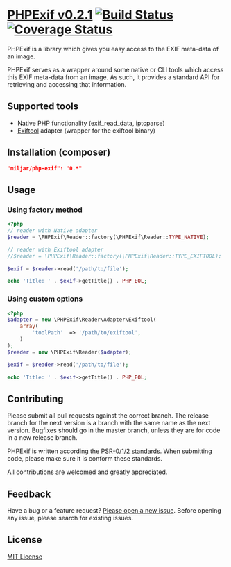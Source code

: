 # [PHPExif v0.2.1](http://github.com/Miljar/php-exif) [![Build Status](https://travis-ci.org/Miljar/php-exif.png?branch=master)](https://travis-ci.org/Miljar/php-exif) [![Coverage Status](https://coveralls.io/repos/Miljar/php-exif/badge.svg?branch=v0.2.2)](https://coveralls.io/r/Miljar/php-exif?branch=v0.2.2)

PHPExif is a library which gives you easy access to the EXIF meta-data of an image.

PHPExif serves as a wrapper around some native or CLI tools which access this EXIF meta-data from an image. As such, it provides a standard API for retrieving and accessing that information.

## Supported tools

* Native PHP functionality (exif_read_data, iptcparse)
* [Exiftool](http://www.sno.phy.queensu.ca/~phil/exiftool/‎) adapter (wrapper for the exiftool binary)

## Installation (composer)

```json
"miljar/php-exif": "0.*"
```


## Usage

### Using factory method

```php
<?php
// reader with Native adapter
$reader = \PHPExif\Reader::factory(\PHPExif\Reader::TYPE_NATIVE);

// reader with Exiftool adapter
//$reader = \PHPExif\Reader::factory(\PHPExif\Reader::TYPE_EXIFTOOL);

$exif = $reader->read('/path/to/file');

echo 'Title: ' . $exif->getTitle() . PHP_EOL;
```

### Using custom options

```php
<?php
$adapter = new \PHPExif\Reader\Adapter\Exiftool(
    array(
        'toolPath'  => '/path/to/exiftool',
    )
);
$reader = new \PHPExif\Reader($adapter);

$exif = $reader->read('/path/to/file');

echo 'Title: ' . $exif->getTitle() . PHP_EOL;
```

## Contributing

Please submit all pull requests against the correct branch. The release branch for the next version is a branch with the same name as the next version. Bugfixes should go in the master branch, unless they are for code in a new release branch.

PHPExif is written according the [PSR-0/1/2 standards](http://www.php-fig.org/‎). When submitting code, please make sure it is conform these standards.

All contributions are welcomed and greatly appreciated.

## Feedback

Have a bug or a feature request? [Please open a new issue](https://github.com/Miljar/php-exif/issues). Before opening any issue, please search for existing issues.

## License

[MIT License](http://github.com/Miljar/php-exif/blob/master/LICENSE)
